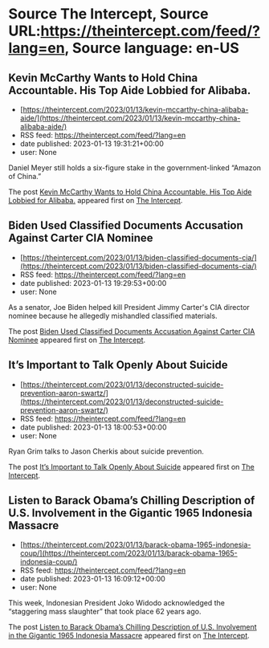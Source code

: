 # Source The Intercept, Source URL:https://theintercept.com/feed/?lang=en, Source language: en-US

## Kevin McCarthy Wants to Hold China Accountable. His Top Aide Lobbied for Alibaba.
 - [https://theintercept.com/2023/01/13/kevin-mccarthy-china-alibaba-aide/](https://theintercept.com/2023/01/13/kevin-mccarthy-china-alibaba-aide/)
 - RSS feed: https://theintercept.com/feed/?lang=en
 - date published: 2023-01-13 19:31:21+00:00
 - user: None

<p>Daniel Meyer still holds a six-figure stake in the government-linked “Amazon of China.”</p>
<p>The post <a href="https://theintercept.com/2023/01/13/kevin-mccarthy-china-alibaba-aide/" rel="nofollow">Kevin McCarthy Wants to Hold China Accountable. His Top Aide Lobbied for Alibaba.</a> appeared first on <a href="https://theintercept.com" rel="nofollow">The Intercept</a>.</p>

## Biden Used Classified Documents Accusation Against Carter CIA Nominee
 - [https://theintercept.com/2023/01/13/biden-classified-documents-cia/](https://theintercept.com/2023/01/13/biden-classified-documents-cia/)
 - RSS feed: https://theintercept.com/feed/?lang=en
 - date published: 2023-01-13 19:29:53+00:00
 - user: None

<p>As a senator, Joe Biden helped kill President Jimmy Carter's CIA director nominee because he allegedly mishandled classified materials.</p>
<p>The post <a href="https://theintercept.com/2023/01/13/biden-classified-documents-cia/" rel="nofollow">Biden Used Classified Documents Accusation Against Carter CIA Nominee</a> appeared first on <a href="https://theintercept.com" rel="nofollow">The Intercept</a>.</p>

## It’s Important to Talk Openly About Suicide
 - [https://theintercept.com/2023/01/13/deconstructed-suicide-prevention-aaron-swartz/](https://theintercept.com/2023/01/13/deconstructed-suicide-prevention-aaron-swartz/)
 - RSS feed: https://theintercept.com/feed/?lang=en
 - date published: 2023-01-13 18:00:53+00:00
 - user: None

<p>Ryan Grim talks to Jason Cherkis about suicide prevention. </p>
<p>The post <a href="https://theintercept.com/2023/01/13/deconstructed-suicide-prevention-aaron-swartz/" rel="nofollow">It’s Important to Talk Openly About Suicide</a> appeared first on <a href="https://theintercept.com" rel="nofollow">The Intercept</a>.</p>

## Listen to Barack Obama’s Chilling Description of U.S. Involvement in the Gigantic 1965 Indonesia Massacre
 - [https://theintercept.com/2023/01/13/barack-obama-1965-indonesia-coup/](https://theintercept.com/2023/01/13/barack-obama-1965-indonesia-coup/)
 - RSS feed: https://theintercept.com/feed/?lang=en
 - date published: 2023-01-13 16:09:12+00:00
 - user: None

<p>This week, Indonesian President Joko Widodo acknowledged the “staggering mass slaughter” that took place 62 years ago.</p>
<p>The post <a href="https://theintercept.com/2023/01/13/barack-obama-1965-indonesia-coup/" rel="nofollow">Listen to Barack Obama’s Chilling Description of U.S. Involvement in the Gigantic 1965 Indonesia Massacre</a> appeared first on <a href="https://theintercept.com" rel="nofollow">The Intercept</a>.</p>
